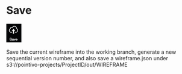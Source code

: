 # Save

![](../.gitbook/assets/save.jpg)

Save the current wireframe into the working branch, generate a new sequential version number, and also save a wireframe.json under s3://pointivo-projects/ProjectID/out/WIREFRAME

